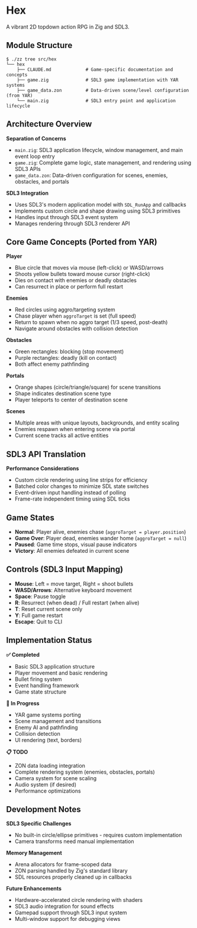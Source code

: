 # Hex

A vibrant 2D topdown action RPG in Zig and SDL3.

## Module Structure

```
$ ./zz tree src/hex
└── hex
    ├── CLAUDE.md             # Game-specific documentation and concepts
    ├── game.zig              # SDL3 game implementation with YAR systems
    ├── game_data.zon         # Data-driven scene/level configuration (from YAR)
    └── main.zig              # SDL3 entry point and application lifecycle
```

## Architecture Overview

**Separation of Concerns**
- `main.zig`: SDL3 application lifecycle, window management, and main event loop entry
- `game.zig`: Complete game logic, state management, and rendering using SDL3 APIs
- `game_data.zon`: Data-driven configuration for scenes, enemies, obstacles, and portals

**SDL3 Integration**
- Uses SDL3's modern application model with `SDL_RunApp` and callbacks
- Implements custom circle and shape drawing using SDL3 primitives
- Handles input through SDL3 event system
- Manages rendering through SDL3 renderer API

## Core Game Concepts (Ported from YAR)

**Player**
- Blue circle that moves via mouse (left-click) or WASD/arrows  
- Shoots yellow bullets toward mouse cursor (right-click)
- Dies on contact with enemies or deadly obstacles
- Can resurrect in place or perform full restart

**Enemies** 
- Red circles using aggro/targeting system
- Chase player when `aggroTarget` is set (full speed)
- Return to spawn when no aggro target (1/3 speed, post-death)
- Navigate around obstacles with collision detection

**Obstacles**
- Green rectangles: blocking (stop movement)
- Purple rectangles: deadly (kill on contact)
- Both affect enemy pathfinding

**Portals**
- Orange shapes (circle/triangle/square) for scene transitions
- Shape indicates destination scene type
- Player teleports to center of destination scene

**Scenes**
- Multiple areas with unique layouts, backgrounds, and entity scaling
- Enemies respawn when entering scene via portal
- Current scene tracks all active entities

## SDL3 API Translation

**Performance Considerations**
- Custom circle rendering using line strips for efficiency
- Batched color changes to minimize SDL state switches  
- Event-driven input handling instead of polling
- Frame-rate independent timing using SDL ticks

## Game States

- **Normal**: Player alive, enemies chase (`aggroTarget = player.position`)
- **Game Over**: Player dead, enemies wander home (`aggroTarget = null`)  
- **Paused**: Game time stops, visual pause indicators
- **Victory**: All enemies defeated in current scene

## Controls (SDL3 Input Mapping)

- **Mouse**: Left = move target, Right = shoot bullets
- **WASD/Arrows**: Alternative keyboard movement
- **Space**: Pause toggle
- **R**: Resurrect (when dead) / Full restart (when alive)
- **T**: Reset current scene only
- **Y**: Full game restart
- **Escape**: Quit to CLI

## Implementation Status

**✅ Completed**
- Basic SDL3 application structure
- Player movement and basic rendering
- Bullet firing system
- Event handling framework
- Game state structure

**🚧 In Progress**
- YAR game systems porting
- Scene management and transitions
- Enemy AI and pathfinding
- Collision detection
- UI rendering (text, borders)

**📋 TODO**
- ZON data loading integration
- Complete rendering system (enemies, obstacles, portals)
- Camera system for scene scaling
- Audio system (if desired)
- Performance optimizations

## Development Notes

**SDL3 Specific Challenges**
- No built-in circle/ellipse primitives - requires custom implementation
- Camera transforms need manual implementation

**Memory Management**  
- Arena allocators for frame-scoped data
- ZON parsing handled by Zig's standard library
- SDL resources properly cleaned up in callbacks

**Future Enhancements**
- Hardware-accelerated circle rendering with shaders
- SDL3 audio integration for sound effects
- Gamepad support through SDL3 input system
- Multi-window support for debugging views